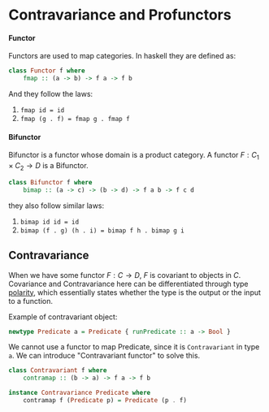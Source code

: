 # Contravariance and Profunctors


#### Functor

Functors are used to map categories. In haskell they are defined as:

```haskell
class Functor f where
    fmap :: (a -> b) -> f a -> f b

```

And they follow the laws:  
1. `fmap id = id`
2. `fmap (g . f) = fmap g . fmap f`

#### Bifunctor

Bifunctor is a functor whose domain is a product category. A functor $F: C_1 \times C_2 \rightarrow D$ is a Bifunctor.

```haskell
class Bifunctor f where
    bimap :: (a -> c) -> (b -> d) -> f a b -> f c d
```

they also follow similar laws:  
1. `bimap id id = id`
2. `bimap (f . g) (h . i) = bimap f h . bimap g i`


## Contravariance

When we have some functor $F: C \rightarrow D$, $F$ is covariant to objects in $C$. Covariance and Contravariance here can be differentiated through type [polarity](https://ncatlab.org/nlab/show/polarity+in+type+theory), which essentially states whether the type is the output or the input to a function.

Example of contravariant object:  

```haskell
newtype Predicate a = Predicate { runPredicate :: a -> Bool }
```

We cannot use a functor to map Predicate, since it is `Contravariant` in type `a`. We can introduce "Contravariant functor" to solve this.

```haskell
class Contravariant f where
    contramap :: (b -> a) -> f a -> f b

instance Contravariance Predicate where
    contramap f (Predicate p) = Predicate (p . f)
```
